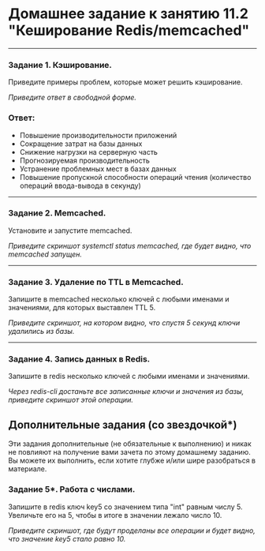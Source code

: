 # Домашнее задание к занятию 11.2 "Кеширование Redis/memcached"

---

### Задание 1. Кэширование. 

Приведите примеры проблем, которые может решить кэширование. 

*Приведите ответ в свободной форме.*

### Ответ:
- Повышение производительности приложений
- Сокращение затрат на базы данных
- Снижение нагрузки на серверную часть
- Прогнозируемая производительность
- Устранение проблемных мест в базах данных
- Повышение пропускной способности операций чтения (количество операций ввода-вывода в секунду)

---

### Задание 2. Memcached.

Установите и запустите memcached.

*Приведите скриншот systemctl status memcached, где будет видно, что memcached запущен.*





---

### Задание 3. Удаление по TTL в Memcached.

Запишите в memcached несколько ключей с любыми именами и значениями, для которых выставлен TTL 5. 

*Приведите скриншот, на котором видно, что спустя 5 секунд ключи удалились из базы.*

---

### Задание 4. Запись данных в Redis. 

Запишите в redis несколько ключей с любыми именами и значениями. 

*Через redis-cli достаньте все записанные ключи и значения из базы, приведите скриншот этой операции.*


## Дополнительные задания (со звездочкой*)
Эти задания дополнительные (не обязательные к выполнению) и никак не повлияют на получение вами зачета по этому домашнему заданию. Вы можете их выполнить, если хотите глубже и/или шире разобраться в материале.

### Задание 5*. Работа с числами. 

Запишите в redis ключ key5 со значением типа "int" равным числу 5. Увеличьте его на 5, чтобы в итоге в значении лежало число 10.  

*Приведите скриншот, где будут проделаны все операции и будет видно, что значение key5 стало равно 10.*
